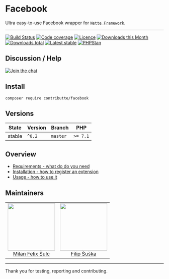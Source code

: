# Facebook

Ultra easy-to-use Facebook wrapper for [`Nette Framework`](https://github.com/nette/).

-----

[![Build Status](https://img.shields.io/travis/contributte/facebook.svg?style=flat-square)](https://travis-ci.org/contributte/facebook)
[![Code coverage](https://img.shields.io/coveralls/contributte/facebook.svg?style=flat-square)](https://coveralls.io/r/contributte/facebook)
[![Licence](https://img.shields.io/packagist/l/contributte/facebook.svg?style=flat-square)](https://packagist.org/packages/contributte/facebook)
[![Downloads this Month](https://img.shields.io/packagist/dm/contributte/facebook.svg?style=flat-square)](https://packagist.org/packages/contributte/facebook)
[![Downloads total](https://img.shields.io/packagist/dt/contributte/facebook.svg?style=flat-square)](https://packagist.org/packages/contributte/facebook)
[![Latest stable](https://img.shields.io/packagist/v/contributte/facebook.svg?style=flat-square)](https://packagist.org/packages/contributte/facebook)
[![PHPStan](https://img.shields.io/badge/PHPStan-enabled-brightgreen.svg?style=flat)](https://github.com/phpstan/phpstan)

## Discussion / Help

[![Join the chat](https://img.shields.io/gitter/room/contributte/contributte.svg?style=flat-square)](http://bit.ly/ctteg)

## Install

```
composer require contributte/facebook
```

## Versions

| State  | Version | Branch   | PHP      |
|--------|---------|----------|----------|
| stable | `^0.2`  | `master` | `>= 7.1` |

## Overview

- [Requirements - what do do you need](https://github.com/contributte/facebook/blob/master/.docs/README.md#requirements)
- [Installation - how to register an extension](https://github.com/contributte/facebook/blob/master/.docs/README.md#Installation)
- [Usage - how to use it](https://github.com/contributte/facebook/blob/master/.docs/README.md#usage)

## Maintainers

<table>
  <tbody>
    <tr>
      <td align="center">
        <a href="https://github.com/f3l1x">
            <img width="150" height="150" src="https://avatars2.githubusercontent.com/u/538058?v=3&s=150">
        </a>
        </br>
        <a href="https://github.com/f3l1x">Milan Felix Šulc</a>
      </td>
      <td align="center">
        <a href="https://github.com/Vody105">
            <img width="150" height="150" src="https://avatars2.githubusercontent.com/u/22433893?v=3&s=150">
        </a>
        </br>
        <a href="https://github.com/Vody105">Filip Šuška</a>
      </td>
    </tr>
  </tbody>
</table>

-----

Thank you for testing, reporting and contributing.
